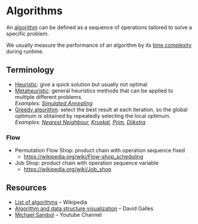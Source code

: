 # Algorithms

An [algorithm](https://en.wikipedia.org/wiki/Algorithm) can be defined as a sequence of operations tailored to solve a specific problem.

We usually measure the performance of an algorithm by its [time complexity](complexity.md) during runtime.

## Terminology

- [Heuristic](https://wikipedia.org/wiki/heuristic_(computer_science)): give a quick solution but usually not optimal
- [Metaheuristic](https://en.wikipedia.org/wiki/Metaheuristic): general heuristics methods that can be applied to multiple different problems.<br>*Examples: [Simulated Annealing](genetic/simulated-annealing.md)*
- [Greedy algorithm](https://wikipedia.org/wiki/greedy_algorithm): select the best result at each iteration, so the global optimum is obtained by repeatedly selecting the local optimum.<br>*Examples: [Nearest Neighbour](graph/nearest-neighbour.md), [Kruskal](graph/kruskal.md), [Prim](graph/prim.md), [Dijkstra](graph/dijkstra.md)*

### Flow

- Permutation Flow Shop: product chain with operation sequence fixed
	- https://wikipedia.org/wiki/Flow-shop_scheduling
- Job Shop: product chain with operation sequence variable
	- https://wikipedia.org/wiki/Job_shop

## Resources

- [List of algorithms](https://wikipedia.org/wiki/list_of_algorithms) – Wikipedia
- [Algorithm and data structure visualization](https://www.cs.usfca.edu/~galles/visualization/Algorithms.html) – David Galles
- [Michael Sambol](https://www.youtube.com/@MichaelSambol) – Youtube Channel